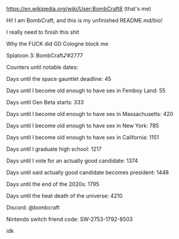 https://en.wikipedia.org/wiki/User:BombCraft8 (that's me)

Hi! I am BombCraft, and this is my unfinished README.md/bio!

I really need to finish this shit

Why the FUCK did GD Cologne block me

Splatoon 3: BombCraft♪#2777

Counters until notable dates:

Days until the space gauntlet deadline: 45

Days until I become old enough to have sex in Femboy Land: 55

Days until Gen Beta starts: 333

Days until I become old enough to have sex in Massachusetts: 420

Days until I become old enough to have sex in New York: 785

Days until I become old enough to have sex in California: 1151

Days until I graduate high school: 1217

Days until I vote for an actually good candidate: 1374

Days until said actually good candidate becomes president: 1448

Days until the end of the 2020s: 1795

Days until the heat death of the universe: 4210

Discord: @bombcraft

Nintendo switch friend code: SW-2753-1792-8503

idk

